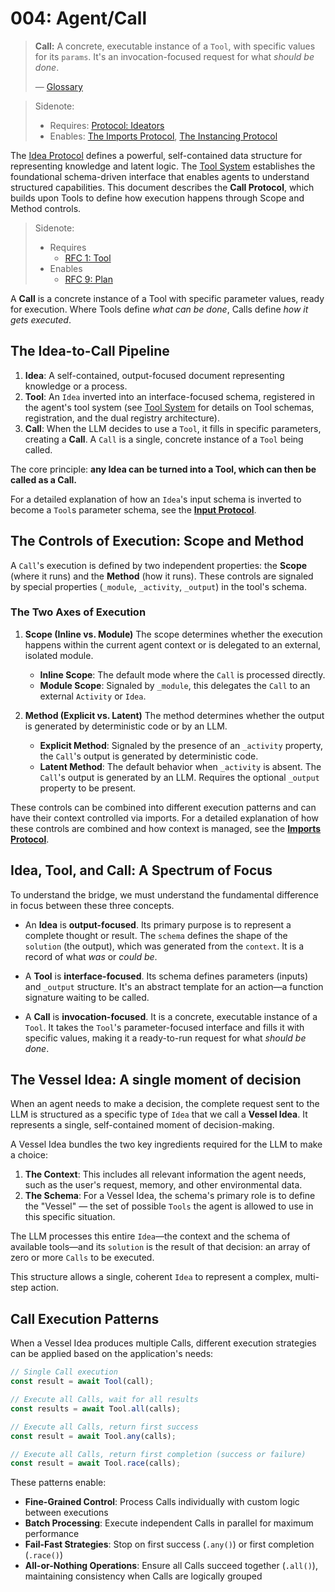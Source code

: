 # 004: Agent/Call

> **Call:** A concrete, executable instance of a `Tool`, with specific values for its `params`. It's an invocation-focused request for what _should be done_.
>
> — [Glossary](./000_glossary.md)

> Sidenote:
>
> - Requires: [Protocol: Ideators](./103_concept_ideator.md)
> - Enables: [The Imports Protocol](./006_agent_imports.md), [The Instancing Protocol](./008_agent_instancing.md)

The [Idea Protocol](./101_concept_idea.md) defines a powerful, self-contained data structure for representing knowledge and latent logic. The [Tool System](./002_agent_tool.md) establishes the foundational schema-driven interface that enables agents to understand structured capabilities. This document describes the **Call Protocol**, which builds upon Tools to define how execution happens through Scope and Method controls.

> Sidenote:
>
> - Requires
>   - [RFC 1: Tool](/)
> - Enables
>   - [RFC 9: Plan](/)

A **Call** is a concrete instance of a Tool with specific parameter values, ready for execution. Where Tools define _what can be done_, Calls define _how it gets executed_.

## The Idea-to-Call Pipeline

1.  **Idea**: A self-contained, output-focused document representing knowledge or a process.
2.  **Tool**: An `Idea` inverted into an interface-focused schema, registered in the agent's tool system (see [Tool System](./002_agent_tool.md) for details on Tool schemas, registration, and the dual registry architecture).
3.  **Call**: When the LLM decides to use a `Tool`, it fills in specific parameters, creating a **Call**. A `Call` is a single, concrete instance of a `Tool` being called.

The core principle: **any Idea can be turned into a Tool, which can then be called as a Call.**

For a detailed explanation of how an `Idea`'s input schema is inverted to become a `Tool`s parameter schema, see the **[Input Protocol](./007_agent_input.md)**.

## The Controls of Execution: Scope and Method

A `Call`'s execution is defined by two independent properties: the **Scope** (where it runs) and the **Method** (how it runs). These controls are signaled by special properties (`_module`, `_activity`, `_output`) in the tool's schema.

### The Two Axes of Execution

1.  **Scope (Inline vs. Module)**
    The scope determines whether the execution happens within the current agent context or is delegated to an external, isolated module.
    - **Inline Scope**: The default mode where the `Call` is processed directly.
    - **Module Scope**: Signaled by `_module`, this delegates the `Call` to an external `Activity` or `Idea`.

2.  **Method (Explicit vs. Latent)**
    The method determines whether the output is generated by deterministic code or by an LLM.
    - **Explicit Method**: Signaled by the presence of an `_activity` property, the `Call`'s output is generated by deterministic code.
    - **Latent Method**: The default behavior when `_activity` is absent. The `Call`'s output is generated by an LLM. Requires the optional `_output` property to be present.

These controls can be combined into different execution patterns and can have their context controlled via imports. For a detailed explanation of how these controls are combined and how context is managed, see the **[Imports Protocol](./008_agent_imports.md)**.

## Idea, Tool, and Call: A Spectrum of Focus

To understand the bridge, we must understand the fundamental difference in focus between these three concepts.

- An **Idea** is **output-focused**. Its primary purpose is to represent a complete thought or result. The `schema` defines the shape of the `solution` (the output), which was generated from the `context`. It is a record of what _was_ or _could be_.

- A **Tool** is **interface-focused**. Its schema defines parameters (inputs) and `_output` structure. It's an abstract template for an action—a function signature waiting to be called.

- A **Call** is **invocation-focused**. It is a concrete, executable instance of a `Tool`. It takes the `Tool`'s parameter-focused interface and fills it with specific values, making it a ready-to-run request for what _should be done_.

## The Vessel Idea: A single moment of decision

When an agent needs to make a decision, the complete request sent to the LLM is structured as a specific type of `Idea` that we call a **Vessel Idea**. It represents a single, self-contained moment of decision-making.

A Vessel Idea bundles the two key ingredients required for the LLM to make a choice:

1.  **The Context**: This includes all relevant information the agent needs, such as the user's request, memory, and other environmental data.
2.  **The Schema**: For a Vessel Idea, the schema's primary role is to define the "Vessel" — the set of possible `Tools` the agent is allowed to use in this specific situation.

The LLM processes this entire `Idea`—the context and the schema of available tools—and its `solution` is the result of that decision: an array of zero or more `Calls` to be executed.

This structure allows a single, coherent `Idea` to represent a complex, multi-step action.

## Call Execution Patterns

When a Vessel Idea produces multiple Calls, different execution strategies can be applied based on the application's needs:

```typescript
// Single Call execution
const result = await Tool(call);

// Execute all Calls, wait for all results
const results = await Tool.all(calls);

// Execute all Calls, return first success
const result = await Tool.any(calls);

// Execute all Calls, return first completion (success or failure)
const result = await Tool.race(calls);
```

These patterns enable:

- **Fine-Grained Control**: Process Calls individually with custom logic between executions
- **Batch Processing**: Execute independent Calls in parallel for maximum performance
- **Fail-Fast Strategies**: Stop on first success (`.any()`) or first completion (`.race()`)
- **All-or-Nothing Operations**: Ensure all Calls succeed together (`.all()`), maintaining consistency when Calls are logically grouped
